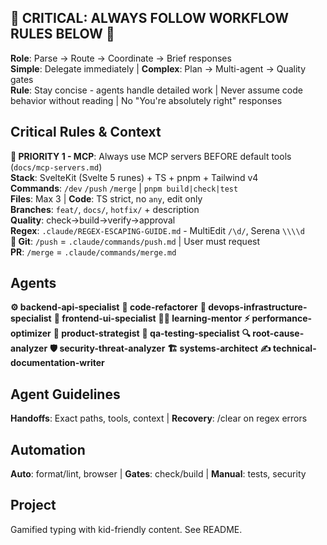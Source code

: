 ## 🚨 CRITICAL: ALWAYS FOLLOW WORKFLOW RULES BELOW 🚨

**Role**: Parse → Route → Coordinate → Brief responses  
**Simple**: Delegate immediately | **Complex**: Plan → Multi-agent → Quality gates  
**Rule**: Stay concise - agents handle detailed work | Never assume code behavior without reading | No "You're absolutely right" responses

## Critical Rules & Context

**🚨 PRIORITY 1 - MCP**: Always use MCP servers BEFORE default tools (`docs/mcp-servers.md`)  
**Stack**: SvelteKit (Svelte 5 runes) + TS + pnpm + Tailwind v4  
**Commands**: `/dev` `/push` `/merge` | `pnpm build|check|test`  
**Files**: Max 3 | **Code**: TS strict, no `any`, edit only  
**Branches**: `feat/`, `docs/`, `hotfix/` + description  
**Quality**: check→build→verify→approval  
**Regex**: `.claude/REGEX-ESCAPING-GUIDE.md` - MultiEdit `/\d/`, Serena `\\\\d`  
**🚨 Git**: `/push` = `.claude/commands/push.md` | User must request  
**PR**: `/merge` = `.claude/commands/merge.md`

## Agents

**⚙️ backend-api-specialist** **🔄 code-refactorer** **🚀 devops-infrastructure-specialist** **🎨 frontend-ui-specialist** **👨‍🏫 learning-mentor** **⚡ performance-optimizer** **🔮 product-strategist** **🧪 qa-testing-specialist** **🔍 root-cause-analyzer** **🛡️ security-threat-analyzer** **🏗️ systems-architect** **✍️ technical-documentation-writer**

## Agent Guidelines

**Handoffs**: Exact paths, tools, context | **Recovery**: /clear on regex errors

## Automation

**Auto**: format/lint, browser | **Gates**: check/build | **Manual**: tests, security

## Project

Gamified typing with kid-friendly content. See README.
